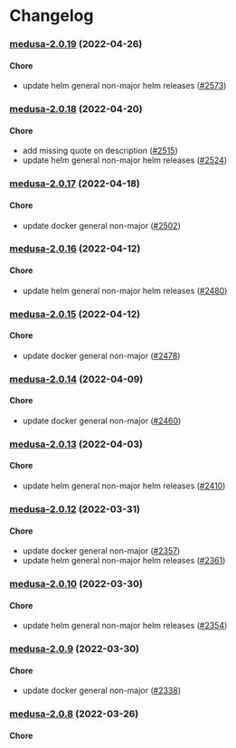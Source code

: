 # Changelog<br>


<a name="medusa-2.0.19"></a>
### [medusa-2.0.19](https://github.com/truecharts/apps/compare/medusa-2.0.18...medusa-2.0.19) (2022-04-26)

#### Chore

* update helm general non-major helm releases ([#2573](https://github.com/truecharts/apps/issues/2573))



<a name="medusa-2.0.18"></a>
### [medusa-2.0.18](https://github.com/truecharts/apps/compare/medusa-2.0.17...medusa-2.0.18) (2022-04-20)

#### Chore

* add missing quote on description ([#2515](https://github.com/truecharts/apps/issues/2515))
* update helm general non-major helm releases ([#2524](https://github.com/truecharts/apps/issues/2524))



<a name="medusa-2.0.17"></a>
### [medusa-2.0.17](https://github.com/truecharts/apps/compare/medusa-2.0.16...medusa-2.0.17) (2022-04-18)

#### Chore

* update docker general non-major ([#2502](https://github.com/truecharts/apps/issues/2502))



<a name="medusa-2.0.16"></a>
### [medusa-2.0.16](https://github.com/truecharts/apps/compare/medusa-2.0.15...medusa-2.0.16) (2022-04-12)

#### Chore

* update helm general non-major helm releases ([#2480](https://github.com/truecharts/apps/issues/2480))



<a name="medusa-2.0.15"></a>
### [medusa-2.0.15](https://github.com/truecharts/apps/compare/medusa-2.0.14...medusa-2.0.15) (2022-04-12)

#### Chore

* update docker general non-major ([#2478](https://github.com/truecharts/apps/issues/2478))



<a name="medusa-2.0.14"></a>
### [medusa-2.0.14](https://github.com/truecharts/apps/compare/medusa-2.0.13...medusa-2.0.14) (2022-04-09)

#### Chore

* update docker general non-major ([#2460](https://github.com/truecharts/apps/issues/2460))



<a name="medusa-2.0.13"></a>
### [medusa-2.0.13](https://github.com/truecharts/apps/compare/medusa-2.0.12...medusa-2.0.13) (2022-04-03)

#### Chore

* update helm general non-major helm releases ([#2410](https://github.com/truecharts/apps/issues/2410))



<a name="medusa-2.0.12"></a>
### [medusa-2.0.12](https://github.com/truecharts/apps/compare/medusa-2.0.10...medusa-2.0.12) (2022-03-31)

#### Chore

* update docker general non-major ([#2357](https://github.com/truecharts/apps/issues/2357))
* update helm general non-major helm releases ([#2361](https://github.com/truecharts/apps/issues/2361))



<a name="medusa-2.0.10"></a>
### [medusa-2.0.10](https://github.com/truecharts/apps/compare/medusa-2.0.9...medusa-2.0.10) (2022-03-30)

#### Chore

* update helm general non-major helm releases ([#2354](https://github.com/truecharts/apps/issues/2354))



<a name="medusa-2.0.9"></a>
### [medusa-2.0.9](https://github.com/truecharts/apps/compare/medusa-2.0.8...medusa-2.0.9) (2022-03-30)

#### Chore

* update docker general non-major ([#2338](https://github.com/truecharts/apps/issues/2338))



<a name="medusa-2.0.8"></a>
### [medusa-2.0.8](https://github.com/truecharts/apps/compare/medusa-2.0.7...medusa-2.0.8) (2022-03-26)

#### Chore
